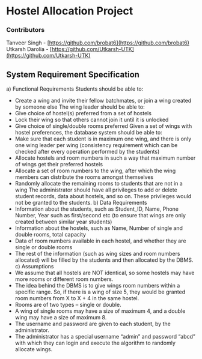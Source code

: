 # Hostel Allocation Project

### Contributors
Tanveer Singh - [https://github.com/brobat6](https://github.com/brobat6)
Utkarsh Darolia - [https://github.com/Utkarsh-UTK](https://github.com/Utkarsh-UTK)

##	System Requirement Specification

a)	Functional Requirements
Students should be able to:
-	Create a wing and invite their fellow batchmates, or join a wing created by someone else
The wing leader should be able to:
-	Give choice of hostel(s) preferred from a set of hostels 
-	Lock their wing so that others cannot join it until it is unlocked
-	Give choice of single/double rooms preferred
Given a set of wings with hostel preferences, the database system should be able to:
-	Make sure that each student is in maximum one wing, and there is only one wing leader per wing (consistency requirement which can be checked after every operation performed by the students) 
-	Allocate hostels and room numbers in such a way that maximum number of wings get their preferred hostels
-	Allocate a set of room numbers to the wing, after which the wing members can distribute the rooms amongst themselves
-	Randomly allocate the remaining rooms to students that are not in a wing
The administrator should have all privileges to add or delete student records, data about hostels, and so on. These privileges would not be granted to the students.
b)	Data Requirements
-	Information about the students, such as Student_ID, Name, Phone Number, Year such as first/second etc (to ensure that wings are only created between similar year students)
-	Information about the hostels, such as Name, Number of single and double rooms, total capacity
-	Data of room numbers available in each hostel, and whether they are single or double rooms
-	The rest of the information (such as wing sizes and room numbers allocated) will be filled by the students and then allocated by the DBMS.
c)	Assumptions
-	We assume that all hostels are NOT identical, so some hostels may have more rooms or different room numbers.
-	The idea behind the DBMS is to give wings room numbers within a specific range. So, if there is a wing of size 5, they would be granted room numbers from X to X + 4 in the same hostel.
-	Rooms are of two types – single or double. 
-	A wing of single rooms may have a size of maximum 4, and a double wing may have a size of maximum 8.
-	The username and password are given to each student, by the administrator. 
-	The administrator has a special username “admin” and password “abcd” with which they can login and execute the algorithm to randomly allocate wings.
